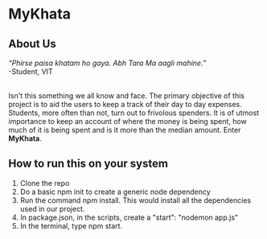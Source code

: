 # MyKhata
## About Us
*“Phirse paisa khatam ho gaya. Abh Tara Ma aagli mahine.”*<br>
-Student, VIT<br><br>

Isn't this something we all know and face. The primary objective of this project is to aid the users to keep a track of their day to day expenses. Students, more often than not, turn out to frivolous spenders. It is of utmost importance to keep an account of where the money is being spent, how much of it is being spent and is it more than the median amount. Enter **MyKhata**. 

## How to run this on your system
1. Clone the repo<br>
2. Do a basic npm init to create a generic node dependency <br>
3. Run the command npm install. This would install all the dependencies used in our project.<br>
4. In package.json, in the scripts, create a "start": "nodemon app.js"<br>
5. In the terminal, type npm start.<br>
